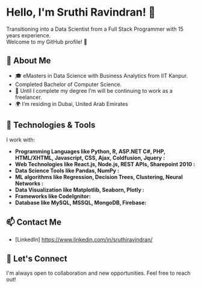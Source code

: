 # Hello, I'm Sruthi Ravindran! 👋

Transitioning into a Data Scientist from a Full Stack Programmer with 15 years experience.  
Welcome to my GitHub profile! 🚀

## 🌱 About Me

- 🎓 eMasters in Data Science with Business Analytics from IIT Kanpur.
-  Completed Bachelor of Computer Science. 
- 💼 Until I complete my degree I’m will be continuing to work as a freelancer.
- 🌍 I’m residing in Dubai, United Arab Emirates

## 🔧 Technologies & Tools

I work with:

- **Programming Languages like Python, R, ASP.NET C#, PHP, HTML/XHTML, Javascript, CSS, Ajax, Coldfusion, Jquery  :**
- **Web Technologies like React.js, Node.js, REST APIs, Sharepoint 2010 :**
- **Data Science Tools like Pandas, NumPy :**
- **ML algorithms like Regression, Decision Trees, Clustering, Neural Networks  :**
- **Data Visualization like Matplotlib, Seaborn, Plotly :**
- **Frameworks like CodeIgnitor:** 
- **Database like MySQL, MSSQL, MongoDB, Firebase:**
  
## 📫 Contact Me
- [LinkedIn] https://www.linkedin.com/in/sruthiravindran/
## 🤝 Let's Connect
I'm always open to collaboration and new opportunities. Feel free to reach out!

